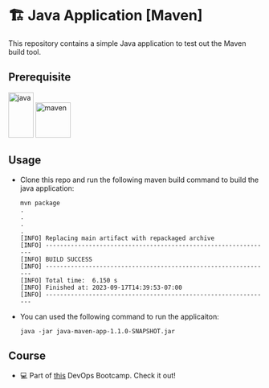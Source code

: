 # 🏗️ Java Application [Maven]

This repository contains a simple Java application to test out the Maven build tool.

## Prerequisite

<a href="https://www.java.com/" title="java"><img src="https://www.vectorlogo.zone/logos/java/java-vertical.svg" alt="java" width="50" height="90"></a>
<a href="https://maven.apache.org/" title="maven"><img src="https://www.svgrepo.com/show/354051/maven.svg" alt="maven" width="70px" height="70px"></a>

## Usage
- Clone this repo and run the following maven build command to build the java application:
    ```
    mvn package
    .
    .
    .
    .
    [INFO] Replacing main artifact with repackaged archive
    [INFO] ---------------------------------------------------------------
    [INFO] BUILD SUCCESS
    [INFO] ---------------------------------------------------------------
    [INFO] Total time:  6.150 s
    [INFO] Finished at: 2023-09-17T14:39:53-07:00
    [INFO] ---------------------------------------------------------------
    ```
- You can used the following command to run the applicaiton:
    ```
    java -jar java-maven-app-1.1.0-SNAPSHOT.jar 
    ```

## Course

- 💻 Part of [this](https://www.techworld-with-nana.com/devops-bootcamp) DevOps Bootcamp. Check it out!

